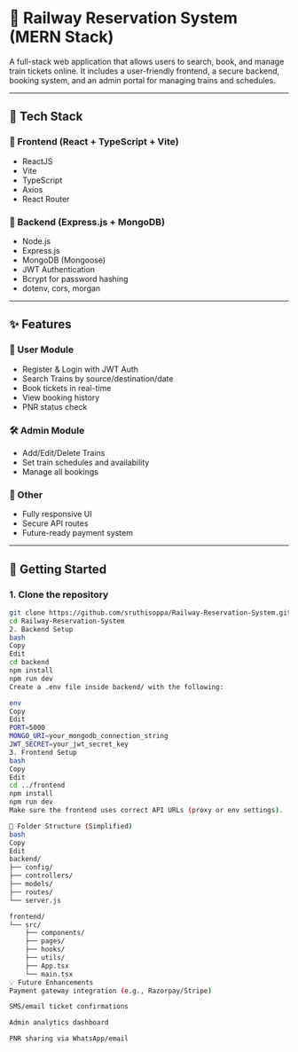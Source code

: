 # 🚆 Railway Reservation System (MERN Stack)

A full-stack web application that allows users to search, book, and manage train tickets online. It includes a user-friendly frontend, a secure backend, booking system, and an admin portal for managing trains and schedules.

---

## 🧰 Tech Stack

### 🔹 Frontend (React + TypeScript + Vite)
- ReactJS
- Vite
- TypeScript
- Axios
- React Router

### 🔹 Backend (Express.js + MongoDB)
- Node.js
- Express.js
- MongoDB (Mongoose)
- JWT Authentication
- Bcrypt for password hashing
- dotenv, cors, morgan

---

## ✨ Features

### 👥 User Module
- Register & Login with JWT Auth
- Search Trains by source/destination/date
- Book tickets in real-time
- View booking history
- PNR status check

### 🛠 Admin Module
- Add/Edit/Delete Trains
- Set train schedules and availability
- Manage all bookings

### 📱 Other
- Fully responsive UI
- Secure API routes
- Future-ready payment system

---

## 🚀 Getting Started

### 1. Clone the repository

```bash
git clone https://github.com/sruthisoppa/Railway-Reservation-System.git
cd Railway-Reservation-System
2. Backend Setup
bash
Copy
Edit
cd backend
npm install
npm run dev
Create a .env file inside backend/ with the following:

env
Copy
Edit
PORT=5000
MONGO_URI=your_mongodb_connection_string
JWT_SECRET=your_jwt_secret_key
3. Frontend Setup
bash
Copy
Edit
cd ../frontend
npm install
npm run dev
Make sure the frontend uses correct API URLs (proxy or env settings).

🧪 Folder Structure (Simplified)
bash
Copy
Edit
backend/
├── config/
├── controllers/
├── models/
├── routes/
└── server.js

frontend/
└── src/
    ├── components/
    ├── pages/
    ├── hooks/
    ├── utils/
    ├── App.tsx
    └── main.tsx
💡 Future Enhancements
Payment gateway integration (e.g., Razorpay/Stripe)

SMS/email ticket confirmations

Admin analytics dashboard

PNR sharing via WhatsApp/email

